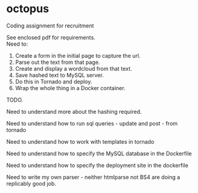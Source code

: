 # octopus
Coding assignment for recruitment

See enclosed pdf for requirements.  
Need to: 
1.  Create a form in the initial page to capture the url. 
2.  Parse out the text from that page. 
3.  Create and display a wordcloud from that text. 
4.  Save hashed text to MySQL server.  
5.  Do this in Tornado and deploy.  
6.  Wrap the whole thing in a Docker container.  

TODO.

Need to understand more about the hashing required.  

Need to understand how to run sql queries - update and post - from tornado

Need to understand how to work with templates in tornado

Need to understand how to specify the MySQL database in the Dockerfile

Need to understand how to specify the deployment site in the dockerfile

Need to write my own parser - neither htmlparse not BS4 are doing a replicably good job.  